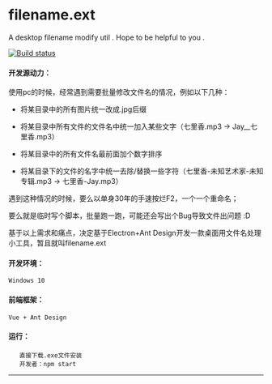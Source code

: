 # filename.ext

A desktop filename modify util . Hope to be helpful to you .

[![Build status](https://ci.appveyor.com/api/projects/status/cpa505mtx0ylsdme?svg=true)](https://ci.appveyor.com/project/ShenJet/filename-ext-s7tjm)


#### 开发源动力：

使用pc的时候，经常遇到需要批量修改文件名的情况，例如以下几种：

- 将某目录中的所有图片统一改成.jpg后缀

- 将某目录中所有文件的文件名中统一加入某些文字（七里香.mp3 -> Jay__七里香.mp3）

- 将某目录中的所有文件名最前面加个数字排序

- 将某目录下的文件的名字中统一去除/替换一些字符（七里香-未知艺术家-未知专辑.mp3 -> 七里香-Jay.mp3）

遇到这种情况的时候，要么以单身30年的手速按烂F2，一个一个重命名；

要么就是临时写个脚本，批量跑一跑，可能还会写出个Bug导致文件出问题 :D

基于以上需求和痛点，决定基于Electron+Ant Design开发一款桌面用文件名处理小工具，暂且就叫filename.ext

#### 开发环境：

```
Windows 10
```

#### 前端框架：

```
Vue + Ant Design
```

#### 运行：

```
   直接下载.exe文件安装
   开发者：npm start
```

---
